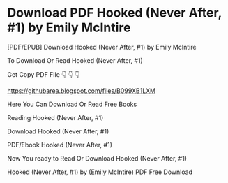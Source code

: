# Download PDF Hooked (Never After, #1) by Emily McIntire
[PDF/EPUB] Download Hooked (Never After, #1) by Emily McIntire

To Download Or Read Hooked (Never After, #1)

Get Copy PDF File 👇 👇 👇

https://githubarea.blogspot.com/files/B099XB1LXM

Here You Can Download Or Read Free Books

Reading Hooked (Never After, #1)

Download Hooked (Never After, #1)

PDF/Ebook Hooked (Never After, #1)

Now You ready to Read Or Download Hooked (Never After, #1)

Hooked (Never After, #1) by (Emily McIntire) PDF Free Download
